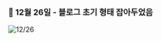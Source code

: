 
### 📌 12월 26일 - 블로그 초기 형태 잡아두었음

![12/26](https://user-images.githubusercontent.com/28756358/147402963-058bcb5a-79fb-403e-9fb8-e724149b1def.png)
